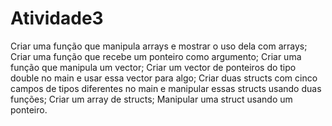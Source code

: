 # Atividade3
Criar uma função que manipula arrays e mostrar o uso dela com arrays; Criar uma função que recebe um ponteiro como argumento; Criar uma função que manipula um vector; Criar um vector de ponteiros do tipo double no main e usar essa vector para algo; Criar duas structs com cinco campos de tipos diferentes no main e manipular essas structs usando duas funções; Criar um array de structs; Manipular uma struct usando um ponteiro.
